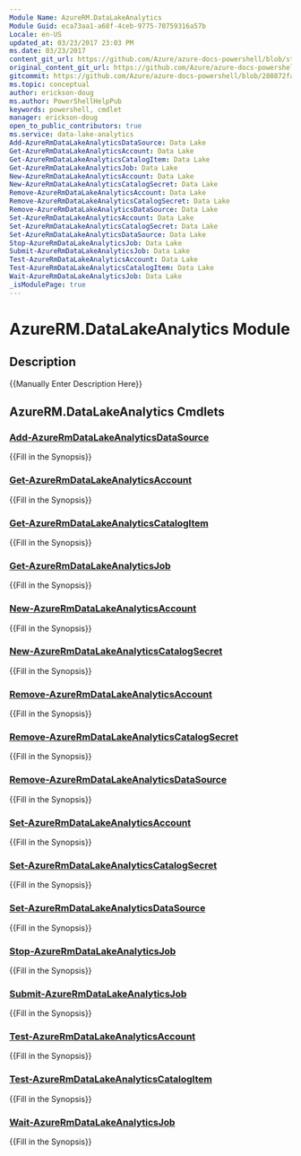 ```yaml
---
Module Name: AzureRM.DataLakeAnalytics
Module Guid: eca73aa1-a68f-4ceb-9775-70759316a57b
Locale: en-US
updated_at: 03/23/2017 23:03 PM
ms.date: 03/23/2017
content_git_url: https://github.com/Azure/azure-docs-powershell/blob/staging/azureps-cmdlets-docs/ResourceManager/AzureRM.DataLakeAnalytics/v1.0.4.3/AzureRM.DataLakeAnalytics.md
original_content_git_url: https://github.com/Azure/azure-docs-powershell/blob/staging/azureps-cmdlets-docs/ResourceManager/AzureRM.DataLakeAnalytics/v1.0.4.3/AzureRM.DataLakeAnalytics.md
gitcommit: https://github.com/Azure/azure-docs-powershell/blob/280872fa529e03be2466fa2252957a2060a9dfe4
ms.topic: conceptual
author: erickson-doug
ms.author: PowerShellHelpPub
keywords: powershell, cmdlet
manager: erickson-doug
open_to_public_contributors: true
ms.service: data-lake-analytics
Add-AzureRmDataLakeAnalyticsDataSource: Data Lake
Get-AzureRmDataLakeAnalyticsAccount: Data Lake
Get-AzureRmDataLakeAnalyticsCatalogItem: Data Lake
Get-AzureRmDataLakeAnalyticsJob: Data Lake
New-AzureRmDataLakeAnalyticsAccount: Data Lake
New-AzureRmDataLakeAnalyticsCatalogSecret: Data Lake
Remove-AzureRmDataLakeAnalyticsAccount: Data Lake
Remove-AzureRmDataLakeAnalyticsCatalogSecret: Data Lake
Remove-AzureRmDataLakeAnalyticsDataSource: Data Lake
Set-AzureRmDataLakeAnalyticsAccount: Data Lake
Set-AzureRmDataLakeAnalyticsCatalogSecret: Data Lake
Set-AzureRmDataLakeAnalyticsDataSource: Data Lake
Stop-AzureRmDataLakeAnalyticsJob: Data Lake
Submit-AzureRmDataLakeAnalyticsJob: Data Lake
Test-AzureRmDataLakeAnalyticsAccount: Data Lake
Test-AzureRmDataLakeAnalyticsCatalogItem: Data Lake
Wait-AzureRmDataLakeAnalyticsJob: Data Lake
_isModulePage: true
---
```


# AzureRM.DataLakeAnalytics Module
## Description
{{Manually Enter Description Here}}

## AzureRM.DataLakeAnalytics Cmdlets
### [Add-AzureRmDataLakeAnalyticsDataSource](Add-AzureRmDataLakeAnalyticsDataSource.md)
{{Fill in the Synopsis}}

### [Get-AzureRmDataLakeAnalyticsAccount](Get-AzureRmDataLakeAnalyticsAccount.md)
{{Fill in the Synopsis}}

### [Get-AzureRmDataLakeAnalyticsCatalogItem](Get-AzureRmDataLakeAnalyticsCatalogItem.md)
{{Fill in the Synopsis}}

### [Get-AzureRmDataLakeAnalyticsJob](Get-AzureRmDataLakeAnalyticsJob.md)
{{Fill in the Synopsis}}

### [New-AzureRmDataLakeAnalyticsAccount](New-AzureRmDataLakeAnalyticsAccount.md)
{{Fill in the Synopsis}}

### [New-AzureRmDataLakeAnalyticsCatalogSecret](New-AzureRmDataLakeAnalyticsCatalogSecret.md)
{{Fill in the Synopsis}}

### [Remove-AzureRmDataLakeAnalyticsAccount](Remove-AzureRmDataLakeAnalyticsAccount.md)
{{Fill in the Synopsis}}

### [Remove-AzureRmDataLakeAnalyticsCatalogSecret](Remove-AzureRmDataLakeAnalyticsCatalogSecret.md)
{{Fill in the Synopsis}}

### [Remove-AzureRmDataLakeAnalyticsDataSource](Remove-AzureRmDataLakeAnalyticsDataSource.md)
{{Fill in the Synopsis}}

### [Set-AzureRmDataLakeAnalyticsAccount](Set-AzureRmDataLakeAnalyticsAccount.md)
{{Fill in the Synopsis}}

### [Set-AzureRmDataLakeAnalyticsCatalogSecret](Set-AzureRmDataLakeAnalyticsCatalogSecret.md)
{{Fill in the Synopsis}}

### [Set-AzureRmDataLakeAnalyticsDataSource](Set-AzureRmDataLakeAnalyticsDataSource.md)
{{Fill in the Synopsis}}

### [Stop-AzureRmDataLakeAnalyticsJob](Stop-AzureRmDataLakeAnalyticsJob.md)
{{Fill in the Synopsis}}

### [Submit-AzureRmDataLakeAnalyticsJob](Submit-AzureRmDataLakeAnalyticsJob.md)
{{Fill in the Synopsis}}

### [Test-AzureRmDataLakeAnalyticsAccount](Test-AzureRmDataLakeAnalyticsAccount.md)
{{Fill in the Synopsis}}

### [Test-AzureRmDataLakeAnalyticsCatalogItem](Test-AzureRmDataLakeAnalyticsCatalogItem.md)
{{Fill in the Synopsis}}

### [Wait-AzureRmDataLakeAnalyticsJob](Wait-AzureRmDataLakeAnalyticsJob.md)
{{Fill in the Synopsis}}

